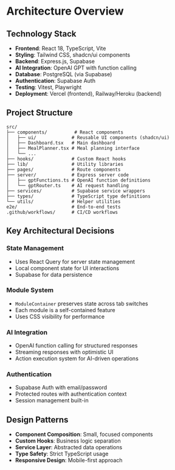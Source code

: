 
# Architecture Overview

## Technology Stack

- **Frontend**: React 18, TypeScript, Vite
- **Styling**: Tailwind CSS, shadcn/ui components
- **Backend**: Express.js, Supabase
- **AI Integration**: OpenAI GPT with function calling
- **Database**: PostgreSQL (via Supabase)
- **Authentication**: Supabase Auth
- **Testing**: Vitest, Playwright
- **Deployment**: Vercel (frontend), Railway/Heroku (backend)

## Project Structure

```
src/
├── components/          # React components
│   ├── ui/             # Reusable UI components (shadcn/ui)
│   ├── Dashboard.tsx   # Main dashboard
│   ├── MealPlanner.tsx # Meal planning interface
│   └── ...
├── hooks/              # Custom React hooks
├── lib/                # Utility libraries
├── pages/              # Route components
├── server/             # Express server code
│   ├── gptFunctions.ts # OpenAI function definitions
│   └── gptRouter.ts    # AI request handling
├── services/           # Supabase service wrappers
├── types/              # TypeScript type definitions
└── utils/              # Helper utilities
e2e/                    # End-to-end tests
.github/workflows/      # CI/CD workflows
```

## Key Architectural Decisions

### State Management
- Uses React Query for server state management
- Local component state for UI interactions
- Supabase for data persistence

### Module System
- `ModuleContainer` preserves state across tab switches
- Each module is a self-contained feature
- Uses CSS visibility for performance

### AI Integration
- OpenAI function calling for structured responses
- Streaming responses with optimistic UI
- Action execution system for AI-driven operations

### Authentication
- Supabase Auth with email/password
- Protected routes with authentication context
- Session management built-in

## Design Patterns

- **Component Composition**: Small, focused components
- **Custom Hooks**: Business logic separation
- **Service Layer**: Abstracted data operations
- **Type Safety**: Strict TypeScript usage
- **Responsive Design**: Mobile-first approach
